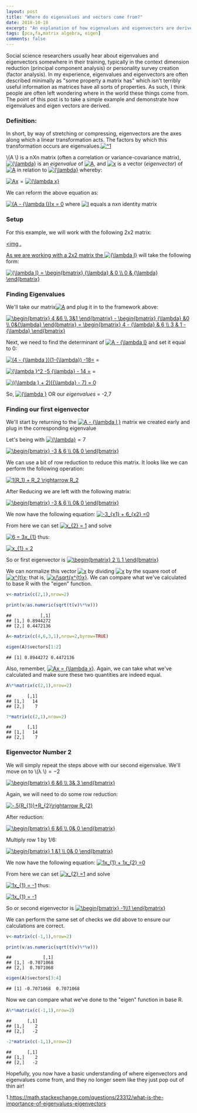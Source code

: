 ```yaml
---
layout: post
title: "Where do eigenvalues and vectors come from?"
date: 2018-10-18
excerpt: "An explanation of how eigenvalues and eigenvectors are derived"
tags: [pca,fa,matrix algebra, eigen]
comments: false
---
```


Social science researchers usually hear about eigenvalues and eigenvectors somewhere in their training, typically in the context dimension reduction (principal component analysis) or personality survey creation (factor analysis). In my experience, eigenvalues and eigenvectors are often described minimally as "some property a matrix has" which isn't terribly useful information as matrices have all sorts of properties. As such, I think people are often left wondering where in the world these things come from. The point of this post is to take a simple example and demonstrate how eigenvalues and eigen vectors are derived.

### **Definition:**

In short, by way of stretching or compressing, eigenvectors are the axes along which a linear transformation acts. The factors by which this transformation occurs are eigenvalues.<a href="https://www.codecogs.com/eqnedit.php?latex=^1" target="_blank"><img src="https://latex.codecogs.com/gif.latex?^1" title="^1" /></a> 

\\(A \\) is a nXn matrix (often a correlation or variance-covariance matrix), <a href="https://www.codecogs.com/eqnedit.php?latex={\lambda}" target="_blank"><img src="https://latex.codecogs.com/gif.latex?{\lambda}" title="{\lambda}" /></a> is an *eigenvalue* of <a href="https://www.codecogs.com/eqnedit.php?latex=A" target="_blank"><img src="https://latex.codecogs.com/gif.latex?A" title="A" /></a>, and <a href="https://www.codecogs.com/eqnedit.php?latex=x" target="_blank"><img src="https://latex.codecogs.com/gif.latex?x" title="x" /></a> is a vector (*eigenvector*) of<a href="https://www.codecogs.com/eqnedit.php?latex=A" target="_blank"><img src="https://latex.codecogs.com/gif.latex?A" title="A" /></a> in relation to <a href="https://www.codecogs.com/eqnedit.php?latex={\lambda}" target="_blank"><img src="https://latex.codecogs.com/gif.latex?{\lambda}" title="{\lambda}" /></a> whereby:

<a href="https://www.codecogs.com/eqnedit.php?latex=Ax" target="_blank"><img src="https://latex.codecogs.com/gif.latex?Ax" title="Ax" /></a> = <a href="https://www.codecogs.com/eqnedit.php?latex={\lambda&space;x}" target="_blank"><img src="https://latex.codecogs.com/gif.latex?{\lambda&space;x}" title="{\lambda x}" /></a>

We can reform the above equation as:

<a href="https://www.codecogs.com/eqnedit.php?latex=(A&space;-&space;{\lambda&space;I})x&space;=&space;0" target="_blank"><img src="https://latex.codecogs.com/gif.latex?(A&space;-&space;{\lambda&space;I})x&space;=&space;0" title="(A - {\lambda I})x = 0" /></a> where <a href="https://www.codecogs.com/eqnedit.php?latex=I" target="_blank"><img src="https://latex.codecogs.com/gif.latex?I" title="I" /></a> equals a nxn identity matrix

### **Setup**

For this example, we will work with the following 2x2 matrix:

<a href="https://www.codecogs.com/eqnedit.php?latex=\begin{bmatrix}&space;4&space;&&space;6&space;\\&space;3&&space;1&space;\end{bmatrix}" target="_blank"><img .

As we are working with a 2x2 matrix the <a href="https://www.codecogs.com/eqnedit.php?latex={\lambda&space;I}" target="_blank"><img src="https://latex.codecogs.com/gif.latex?{\lambda&space;I}" title="{\lambda I}" /></a> will take the following form:

<a href="https://www.codecogs.com/eqnedit.php?latex={\lambda&space;I}&space;=&space;\begin{bmatrix}&space;{\lambda}&space;&&space;0&space;\\&space;0&space;&&space;{\lambda}&space;\end{bmatrix}" target="_blank"><img src="https://latex.codecogs.com/gif.latex?{\lambda&space;I}&space;=&space;\begin{bmatrix}&space;{\lambda}&space;&&space;0&space;\\&space;0&space;&&space;{\lambda}&space;\end{bmatrix}" title="{\lambda I} = \begin{bmatrix} {\lambda} & 0 \\ 0 & {\lambda} \end{bmatrix}" /></a>

### **Finding Eigenvalues**

We'll take our matrix<a href="https://www.codecogs.com/eqnedit.php?latex=A" target="_blank"><img src="https://latex.codecogs.com/gif.latex?A" title="A" /></a> and plug it in to the framework above:

<a href="https://www.codecogs.com/eqnedit.php?latex=\begin{bmatrix}&space;4&space;&6&space;\\&space;3&1&space;\end{bmatrix}&space;-&space;\begin{bmatrix}&space;{\lambda}&space;&0&space;\\&space;0&{\lambda}&space;\end{bmatrix}&space;=&space;\begin{bmatrix}&space;4&space;-&space;{\lambda}&space;&&space;6&space;\\&space;3&space;&&space;1&space;-&space;{\lambda}&space;\end{bmatrix}" target="_blank"><img src="https://latex.codecogs.com/gif.latex?\begin{bmatrix}&space;4&space;&6&space;\\&space;3&1&space;\end{bmatrix}&space;-&space;\begin{bmatrix}&space;{\lambda}&space;&0&space;\\&space;0&{\lambda}&space;\end{bmatrix}&space;=&space;\begin{bmatrix}&space;4&space;-&space;{\lambda}&space;&&space;6&space;\\&space;3&space;&&space;1&space;-&space;{\lambda}&space;\end{bmatrix}" title="\begin{bmatrix} 4 &6 \\ 3&1 \end{bmatrix} - \begin{bmatrix} {\lambda} &0 \\ 0&{\lambda} \end{bmatrix} = \begin{bmatrix} 4 - {\lambda} & 6 \\ 3 & 1 - {\lambda} \end{bmatrix}" /></a>

Next, we need to find the determinant of <a href="https://www.codecogs.com/eqnedit.php?latex=A&space;-&space;{\lambda&space;I}" target="_blank"><img src="https://latex.codecogs.com/gif.latex?A&space;-&space;{\lambda&space;I}" title="A - {\lambda I}" /></a> and set it equal to 0:

<a href="https://www.codecogs.com/eqnedit.php?latex=(4&space;-&space;{\lambda&space;})(1-{\lambda})&space;-18=" target="_blank"><img src="https://latex.codecogs.com/gif.latex?(4&space;-&space;{\lambda&space;})(1-{\lambda})&space;-18=" title="(4 - {\lambda })(1-{\lambda}) -18=" /></a> = <br />

<a href="https://www.codecogs.com/eqnedit.php?latex={\lambda&space;}^2&space;-5&space;{\lambda}&space;-&space;14&space;=" target="_blank"><img src="https://latex.codecogs.com/gif.latex?{\lambda&space;}^2&space;-5&space;{\lambda}&space;-&space;14&space;=" title="{\lambda }^2 -5 {\lambda} - 14 =" /></a> = <br />

<a href="https://www.codecogs.com/eqnedit.php?latex=({\lambda&space;}&space;&plus;&space;2)({\lambda}&space;-&space;7)&space;=&space;0" target="_blank"><img src="https://latex.codecogs.com/gif.latex?({\lambda&space;}&space;&plus;&space;2)({\lambda}&space;-&space;7)&space;=&space;0" title="({\lambda } + 2)({\lambda} - 7) = 0" /></a>

So, <a href="https://www.codecogs.com/eqnedit.php?latex={\lambda&space;}" target="_blank"><img src="https://latex.codecogs.com/gif.latex?{\lambda&space;}" title="{\lambda }" /></a> OR our *eigenvalues* = -2,7

### **Finding our first eigenvector**

We'll start by returning to the <a href="https://www.codecogs.com/eqnedit.php?latex=A&space;-&space;{\lambda&space;I&space;}" target="_blank"><img src="https://latex.codecogs.com/gif.latex?A&space;-&space;{\lambda&space;I&space;}" title="A - {\lambda I }" /></a> matrix we created early and plug in the corresponding eigenvalue

Let's being with <a href="https://www.codecogs.com/eqnedit.php?latex={\lambda}" target="_blank"><img src="https://latex.codecogs.com/gif.latex?{\lambda}" title="{\lambda}" /></a> = 7

<a href="https://www.codecogs.com/eqnedit.php?latex=\begin{bmatrix}&space;-3&space;&&space;6&space;\\&space;0&&space;0&space;\end{bmatrix}" target="_blank"><img src="https://latex.codecogs.com/gif.latex?\begin{bmatrix}&space;-3&space;&&space;6&space;\\&space;0&&space;0&space;\end{bmatrix}" title="\begin{bmatrix} -3 & 6 \\ 0& 0 \end{bmatrix}" /></a>

We can use a bit of row reduction to reduce this matrix. It looks like we can perform the following operation: <br />

<a href="https://www.codecogs.com/eqnedit.php?latex=1(R_1)&space;&plus;&space;R_2&space;\rightarrow&space;R_2" target="_blank"><img src="https://latex.codecogs.com/gif.latex?1(R_1)&space;&plus;&space;R_2&space;\rightarrow&space;R_2" title="1(R_1) + R_2 \rightarrow R_2" /></a>

After Reducing we are left with the following matrix: <br />

<a href="https://www.codecogs.com/eqnedit.php?latex=\begin{bmatrix}&space;-3&space;&&space;6&space;\\&space;0&&space;0&space;\end{bmatrix}" target="_blank"><img src="https://latex.codecogs.com/gif.latex?\begin{bmatrix}&space;-3&space;&&space;6&space;\\&space;0&&space;0&space;\end{bmatrix}" title="\begin{bmatrix} -3 & 6 \\ 0& 0 \end{bmatrix}" /></a>

We now have the following equation: <a href="https://www.codecogs.com/eqnedit.php?latex=-3_{x1}&space;&plus;&space;6_{x2}&space;=0" target="_blank"><img src="https://latex.codecogs.com/gif.latex?-3_{x1}&space;&plus;&space;6_{x2}&space;=0" title="-3_{x1} + 6_{x2} =0" /></a>

From here we can set <a href="https://www.codecogs.com/eqnedit.php?latex=x_{2}&space;=&space;1" target="_blank"><img src="https://latex.codecogs.com/gif.latex?x_{2}&space;=&space;1" title="x_{2} = 1" /></a> and solve

<a href="https://www.codecogs.com/eqnedit.php?latex=6&space;=&space;3x_{1}" target="_blank"><img src="https://latex.codecogs.com/gif.latex?6&space;=&space;3x_{1}" title="6 = 3x_{1}" /></a> thus:

<a href="https://www.codecogs.com/eqnedit.php?latex=x_{1}&space;=&space;2" target="_blank"><img src="https://latex.codecogs.com/gif.latex?x_{1}&space;=&space;2" title="x_{1} = 2" /></a>

So or first eigenvector is <a href="https://www.codecogs.com/eqnedit.php?latex=\begin{bmatrix}&space;2&space;\\&space;1&space;\end{bmatrix}" target="_blank"><img src="https://latex.codecogs.com/gif.latex?\begin{bmatrix}&space;2&space;\\&space;1&space;\end{bmatrix}" title="\begin{bmatrix} 2 \\ 1 \end{bmatrix}" /></a>

We can normalize this vector <a href="https://www.codecogs.com/eqnedit.php?latex=x" target="_blank"><img src="https://latex.codecogs.com/gif.latex?x" title="x" /></a> by dividing <a href="https://www.codecogs.com/eqnedit.php?latex=x" target="_blank"><img src="https://latex.codecogs.com/gif.latex?x" title="x" /></a> by the square root of <a href="https://www.codecogs.com/eqnedit.php?latex=x^{t}x" target="_blank"><img src="https://latex.codecogs.com/gif.latex?x^{t}x" title="x^{t}x" /></a>; that is, <a href="https://www.codecogs.com/eqnedit.php?latex=x/\sqrt{x^{t}x}" target="_blank"><img src="https://latex.codecogs.com/gif.latex?x/\sqrt{x^{t}x}" title="x/\sqrt{x^{t}x}" /></a>. We can compare what we've calculated to base R with the "eigen" function.

``` r
v<-matrix(c(2,1),nrow=2)

print(v/as.numeric(sqrt(t(v)%*%v)))
```

    ##           [,1]
    ## [1,] 0.8944272
    ## [2,] 0.4472136

``` r
A<-matrix(c(4,6,3,1),nrow=2,byrow=TRUE)

eigen(A)$vectors[1:2]
```

    ## [1] 0.8944272 0.4472136

Also, remember, <a href="https://www.codecogs.com/eqnedit.php?latex=Ax&space;=&space;{\lambda&space;x}" target="_blank"><img src="https://latex.codecogs.com/gif.latex?Ax&space;=&space;{\lambda&space;x}" title="Ax = {\lambda x}" /></a>. Again, we can take what we've calculated and make sure these two quantities are indeed equal.

``` r
A%*%matrix(c(2,1),nrow=2)
```

    ##      [,1]
    ## [1,]   14
    ## [2,]    7

``` r
7*matrix(c(2,1),nrow=2)
```

    ##      [,1]
    ## [1,]   14
    ## [2,]    7

### **Eigenvector Number 2**

We will simply repeat the steps above with our second eigenvalue. We'll move on to \\(λ \\) = −2

<a href="https://www.codecogs.com/eqnedit.php?latex=\begin{bmatrix}&space;6&space;&6&space;\\&space;3&&space;3&space;\end{bmatrix}" target="_blank"><img src="https://latex.codecogs.com/gif.latex?\begin{bmatrix}&space;6&space;&6&space;\\&space;3&&space;3&space;\end{bmatrix}" title="\begin{bmatrix} 6 &6 \\ 3& 3 \end{bmatrix}" /></a>

Again, we will need to do some row reduction:

<a href="https://www.codecogs.com/eqnedit.php?latex=-.5(R_{1})&plus;R_{2}\rightarrow&space;R_{2}" target="_blank"><img src="https://latex.codecogs.com/gif.latex?-.5(R_{1})&plus;R_{2}\rightarrow&space;R_{2}" title="-.5(R_{1})+R_{2}\rightarrow R_{2}" /></a>

After reduction: <br />

<a href="https://www.codecogs.com/eqnedit.php?latex=\begin{bmatrix}&space;6&space;&6&space;\\&space;0&&space;0&space;\end{bmatrix}" target="_blank"><img src="https://latex.codecogs.com/gif.latex?\begin{bmatrix}&space;6&space;&6&space;\\&space;0&&space;0&space;\end{bmatrix}" title="\begin{bmatrix} 6 &6 \\ 0& 0 \end{bmatrix}" /></a>

Multiply row 1 by 1/6:

<a href="https://www.codecogs.com/eqnedit.php?latex=\begin{bmatrix}&space;1&space;&1&space;\\&space;0&&space;0&space;\end{bmatrix}" target="_blank"><img src="https://latex.codecogs.com/gif.latex?\begin{bmatrix}&space;1&space;&1&space;\\&space;0&&space;0&space;\end{bmatrix}" title="\begin{bmatrix} 1 &1 \\ 0& 0 \end{bmatrix}" /></a>

We now have the following equation: <a href="https://www.codecogs.com/eqnedit.php?latex=1x_{1}&space;&plus;&space;1x_{2}&space;=0" target="_blank"><img src="https://latex.codecogs.com/gif.latex?1x_{1}&space;&plus;&space;1x_{2}&space;=0" title="1x_{1} + 1x_{2} =0" /></a>

From here we can set <a href="https://www.codecogs.com/eqnedit.php?latex=x_{2}&space;=1" target="_blank"><img src="https://latex.codecogs.com/gif.latex?x_{2}&space;=1" title="x_{2} =1" /></a> and solve

<a href="https://www.codecogs.com/eqnedit.php?latex=1x_{1}&space;=&space;-1" target="_blank"><img src="https://latex.codecogs.com/gif.latex?1x_{1}&space;=&space;-1" title="1x_{1} = -1" /></a> thus:

<a href="https://www.codecogs.com/eqnedit.php?latex=1x_{1}&space;=&space;-1" target="_blank"><img src="https://latex.codecogs.com/gif.latex?1x_{1}&space;=&space;-1" title="1x_{1} = -1" /></a>

So or second eigenvector is <a href="https://www.codecogs.com/eqnedit.php?latex=\begin{bmatrix}&space;-1\\1&space;\end{bmatrix}" target="_blank"><img src="https://latex.codecogs.com/gif.latex?\begin{bmatrix}&space;-1\\1&space;\end{bmatrix}" title="\begin{bmatrix} -1\\1 \end{bmatrix}" /></a>

We can perform the same set of checks we did above to ensure our calculations are correct.

``` r
v<-matrix(c(-1,1),nrow=2)

print(v/as.numeric(sqrt(t(v)%*%v)))
```

    ##            [,1]
    ## [1,] -0.7071068
    ## [2,]  0.7071068

``` r
eigen(A)$vectors[3:4]
```

    ## [1] -0.7071068  0.7071068

Now we can compare what we've done to the "eigen" function in base R.

``` r
A%*%matrix(c(-1,1),nrow=2)
```

    ##      [,1]
    ## [1,]    2
    ## [2,]   -2

``` r
-2*matrix(c(-1,1),nrow=2)
```

    ##      [,1]
    ## [1,]    2
    ## [2,]   -2

Hopefully, you now have a basic understanding of where eigenvectors and eigenvalues come from, and they no longer seem like they just pop out of thin air!

1.<https://math.stackexchange.com/questions/23312/what-is-the-importance-of-eigenvalues-eigenvectors>

